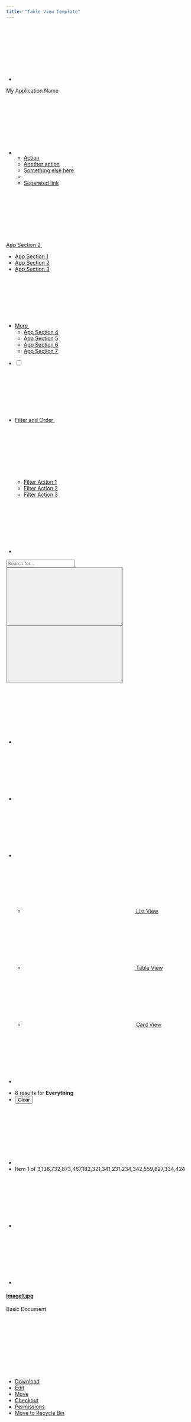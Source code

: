 ```yaml
---
title: "Table View Template"
---
```


<nav class="application-bar application-bar-dark navbar navbar-expand-md">
	<div class="container-fluid container-fluid-max-xl">
		<ul class="navbar-nav">
			<li class="nav-item">
				<a class="nav-link nav-link-monospaced" href="#1">
					<span aria-label="icon-product-menu-closed" class="lexicon-icon-container" role="img">
						<svg aria-hidden="true" class="lexicon-icon lexicon-icon-product-menu-closed">
							<use href="/images/icons/icons.svg#product-menu-closed" />
						</svg>
					</span>
				</a>
			</li>
		</ul>
		<div class="navbar-title navbar-text-truncate">My Application Name</div>
		<ul class="navbar-nav">
			<li class="dropdown nav-item">
				<a aria-expanded="false" aria-haspopup="true" class="dropdown-toggle nav-link nav-link-monospaced" data-toggle="dropdown" href="#1" role="button">
					<span aria-label="icon-ellipsis-v" class="lexicon-icon-container" role="img">
						<svg aria-hidden="true" class="lexicon-icon lexicon-icon-ellipsis-v">
							<use href="/images/icons/icons.svg#ellipsis-v" />
						</svg>
					</span>
				</a>
				<ul aria-labelledby="navbarDropdownMenuLink" class="dropdown-menu dropdown-menu-right">
					<li><a class="dropdown-item" href="#1">Action</a></li>
					<li><a class="dropdown-item" href="#1">Another action</a></li>
					<li><a class="dropdown-item" href="#1">Something else here</a></li>
					<li class="dropdown-divider"></li>
					<li><a class="dropdown-item" href="#1">Separated link</a></li>
				</ul>
			</li>
		</ul>
	</div>
</nav>

<nav class="navbar navbar-collapse-absolute navbar-expand-md navbar-underline navigation-bar navigation-bar-secondary">
	<div class="container-fluid container-fluid-max-xl">
		<a aria-controls="navigationBarCollapse01" aria-expanded="false" aria-label="Toggle Navigation" class="collapsed navbar-toggler navbar-toggler-link" data-toggle="collapse" href="#navigationBarCollapse01" role="button">
			<span class="navbar-text-truncate">App Section 2</span>
			<span aria-label="icon-caret-bottom" class="lexicon-icon-container" role="img">
				<svg aria-hidden="true" class="lexicon-icon lexicon-icon-caret-bottom">
					<use href="/images/icons/icons.svg#caret-bottom" />
				</svg>
			</span>
		</a>
		<div class="collapse navbar-collapse" id="navigationBarCollapse01">
			<div class="container-fluid container-fluid-max-xl">
				<ul class="navbar-nav">
					<li class="nav-item">
						<a class="nav-link" href="#1">
							<span class="navbar-text-truncate">App Section 1</span>
						</a>
					</li>
					<li aria-label="Current Page" class="nav-item">
						<a class="active nav-link" href="#1">
							<span class="navbar-text-truncate">App Section 2</span>
						</a>
					</li>
					<li class="nav-item">
						<a class="nav-link" href="#1">
							<span class="navbar-text-truncate">App Section 3</span>
						</a>
					</li>
					<li class="dropdown nav-item show-dropdown-on-collapse">
						<a aria-expanded="false" aria-haspopup="true" class="dropdown-toggle nav-link" data-toggle="dropdown" href="#1" role="button">
							<span class="navbar-text-truncate">More</span>
							<span aria-label="icon-caret-bottom" class="lexicon-icon-container" role="img">
								<svg aria-hidden="true" class="lexicon-icon lexicon-icon-caret-bottom">
									<use href="/images/icons/icons.svg#caret-bottom" />
								</svg>
							</span>
						</a>
						<ul aria-labelledby="" class="dropdown-menu">
							<li><a class="dropdown-item" href="#1">App Section 4</a></li>
							<li><a class="dropdown-item" href="#1">App Section 5</a></li>
							<li><a class="dropdown-item" href="#1">App Section 6</a></li>
							<li><a class="dropdown-item" href="#1">App Section 7</a></li>
						</ul>
					</li>
				</ul>
			</div>
		</div>
	</div>
</nav>

<nav class="management-bar management-bar-light navbar navbar-expand-md">
	<div class="container-fluid container-fluid-max-xl">
		<ul class="navbar-nav">
			<li class="nav-item">
				<div class="custom-control custom-checkbox">
					<label>
						<input class="custom-control-input" type="checkbox"/>
						<span class="custom-control-label"></span>
					</label>
				</div>
			</li>
			<li class="dropdown nav-item">
				<a aria-expanded="false" class="dropdown-toggle nav-link navbar-breakpoint-down-d-none" data-toggle="dropdown" href="#1" role="button">
					<span class="navbar-text-truncate">Filter and Order</span>
					<span aria-label="icon-caret-bottom" class="lexicon-icon-container" role="img">
						<svg aria-hidden="true" class="lexicon-icon lexicon-icon-caret-bottom">
							<use href="/images/icons/icons.svg#caret-bottom" />
						</svg>
					</span>
				</a>
				<a aria-expanded="false" class="nav-link nav-link-monospaced dropdown-toggle navbar-breakpoint-d-none" data-toggle="dropdown" href="#1" role="button">
					<span aria-label="icon-filter" class="lexicon-icon-container" role="img">
						<svg aria-hidden="true" class="lexicon-icon lexicon-icon-filter">
							<use href="/images/icons/icons.svg#filter" />
						</svg>
					</span>
				</a>
				<ul class="dropdown-menu">
					<li><a class="dropdown-item" href="#1">Filter Action 1</a></li>
					<li><a class="dropdown-item" href="#1">Filter Action 2</a></li>
					<li><a class="dropdown-item" href="#1">Filter Action 3</a></li>
				</ul>
			</li>
			<li class="nav-item">
				<a class="nav-link nav-link-monospaced order-arrow-up-active" href="#1">
					<span aria-label="icon-order-arrow" class="lexicon-icon-container" role="img">
						<svg aria-hidden="true" class="lexicon-icon lexicon-icon-order-arrow">
							<use href="/images/icons/icons.svg#order-arrow" />
						</svg>
					</span>
				</a>
			</li>
		</ul>
		<div class="navbar-form navbar-form-autofit navbar-overlay navbar-overlay-sm-down">
			<div class="container-fluid container-fluid-max-xl">
				<form role="search">
					<div class="input-group">
						<div class="input-group-item">
							<input class="form-control input-group-inset input-group-inset-after" placeholder="Search for..." type="text"/>
							<span class="input-group-inset-item input-group-inset-item-after">
								<button class="btn btn-unstyled" type="submit">
									<span aria-label="icon-search" class="lexicon-icon-container" role="img">
										<svg aria-hidden="true" class="lexicon-icon lexicon-icon-search">
											<use href="/images/icons/icons.svg#search" />
										</svg>
									</span>
								</button>
								<button class="btn btn-unstyled d-none" type="button">
									<span aria-label="icon-times" class="lexicon-icon-container" role="img">
										<svg aria-hidden="true" class="lexicon-icon lexicon-icon-times">
											<use href="/images/icons/icons.svg#times" />
										</svg>
									</span>
								</button>
							</span>
						</div>
					</div>
				</form>
			</div>
		</div>
		<ul class="navbar-nav">
			<li class="nav-item navbar-breakpoint-d-none">
				<a class="nav-link nav-link-monospaced clay-site-open-overlay-sm-down" href="#1">
					<span aria-label="icon-search" class="lexicon-icon-container" role="img">
						<svg aria-hidden="true" class="lexicon-icon lexicon-icon-search">
							<use href="/images/icons/icons.svg#search" />
						</svg>
					</span>
				</a>
			</li>
			<li class="nav-item">
				<a class="nav-link nav-link-monospaced" href="#uniqueSidenavCollapseId1" id="uniqueSidenavToggler1" role="button">
					<span aria-label="icon-info-circle-open" class="lexicon-icon-container" role="img">
						<svg aria-hidden="true" class="lexicon-icon lexicon-icon-info-circle-open">
							<use href="/images/icons/icons.svg#info-circle-open" />
						</svg>
					</span>
				</a>
			</li>
			<li class="dropdown nav-item">
				<a aria-expanded="false" class="dropdown-toggle nav-link nav-link-monospaced" data-toggle="dropdown" href="#1" role="button">
					<span aria-label="icon-table" class="lexicon-icon-container" role="img">
						<svg aria-hidden="true" class="lexicon-icon lexicon-icon-table">
							<use href="/images/icons/icons.svg#table" />
						</svg>
					</span>
				</a>
				<ul class="dropdown-menu dropdown-menu-right dropdown-menu-indicator-start">
					<li>
						<a class="dropdown-item" href="#1">
							<span class="dropdown-item-indicator">
								<span aria-label="icon-list" class="lexicon-icon-container" role="img">
									<svg aria-hidden="true" class="lexicon-icon lexicon-icon-list">
										<use href="/images/icons/icons.svg#list" />
									</svg>
								</span>
							</span>
							List View
						</a>
					</li>
					<li>
						<a class="active dropdown-item" href="#1">
							<span class="dropdown-item-indicator">
								<span aria-label="icon-table" class="lexicon-icon-container" role="img">
									<svg aria-hidden="true" class="lexicon-icon lexicon-icon-table">
										<use href="/images/icons/icons.svg#table" />
									</svg>
								</span>
							</span>
							Table View
						</a>
					</li>
					<li>
						<a class="dropdown-item" href="#1">
							<span class="dropdown-item-indicator">
								<span aria-label="icon-cards2" class="lexicon-icon-container" role="img">
									<svg aria-hidden="true" class="lexicon-icon lexicon-icon-cards2">
										<use href="/images/icons/icons.svg#cards2" />
									</svg>
								</span>
							</span>
							Card View
						</a>
					</li>
				</ul>
			</li>
			<li class="nav-item">
				<a class="btn btn-primary nav-btn nav-btn-monospaced navbar-breakpoint-down-d-none" href="#1">
					<span aria-label="icon-plus" class="lexicon-icon-container" role="img">
						<svg aria-hidden="true" class="lexicon-icon lexicon-icon-plus">
							<use href="/images/icons/icons.svg#plus" />
						</svg>
					</span>
				</a>
			</li>
		</ul>
	</div>
</nav>

<nav class="tbar subnav-tbar subnav-tbar-primary">
	<div class="container-fluid container-fluid-max-xl">
		<ul class="tbar-nav">
			<li class="tbar-item tbar-item-expand">
				<div class="tbar-section">
					<span class="component-text text-truncate-inline">
						<span class="text-truncate">8 results for <strong>Everything</strong></span>
					</span>
				</div>
			</li>
			<li class="tbar-item">
				<button class="btn btn-unstyled component-link tbar-link" type="button">Clear</button>
			</li>
		</ul>
	</div>
</nav>

<div class="closed sidenav-container" id="uniqueSidenavCollapseId1">
	<div class="sidenav-menu-slider">
		<div class="sidebar sidebar-light sidenav-menu">
			<nav class="component-tbar tbar">
				<div class="container-fluid">
					<ul class="tbar-nav">
						<li class="tbar-item">
							<a class="component-action disabled" href="#disabled" role="button" tabindex="-1">
								<span aria-label="icon-angle-left" class="lexicon-icon-container" role="img">
									<svg aria-hidden="true" class="lexicon-icon lexicon-icon-angle-left">
										<use href="/images/icons/icons.svg#angle-left" />
									</svg>
								</span>
							</a>
						</li>
						<li class="tbar-item tbar-item-expand">
							<div class="tbar-section">
								<span class="text-truncate-inline">
									<span class="text-truncate">Item 1 of 3,138,732,873,467,182,321,341,231,234,342,559,827,334,424</span>
								</span>
							</div>
						</li>
						<li class="tbar-item">
							<a class="component-action" href="#1" role="button">
								<span aria-label="icon-angle-right" class="lexicon-icon-container" role="img">
									<svg aria-hidden="true" class="lexicon-icon lexicon-icon-angle-right">
										<use href="/images/icons/icons.svg#angle-right" />
									</svg>
								</span>
							</a>
						</li>
						<li class="tbar-item">
							<a class="component-action sidenav-close" href="#1" role="button">
								<span aria-label="icon-times" class="lexicon-icon-container" role="img">
									<svg aria-hidden="true" class="lexicon-icon lexicon-icon-times">
										<use href="/images/icons/icons.svg#times" />
									</svg>
								</span>
							</a>
						</li>
					</ul>
				</div>
			</nav>
			<div class="sidebar-header">
				<div class="autofit-row sidebar-section">
					<div class="autofit-col autofit-col-expand">
						<h4 class="component-title">
							<span class="text-truncate-inline">
								<a class="text-truncate" href="#1">Image1.jpg</a>
							</span>
						</h4>
						<p class="component-subtitle">Basic Document</p>
					</div>
					<div class="autofit-col">
						<div class="dropdown dropdown-action">
							<a aria-expanded="false" aria-haspopup="true" class="component-action dropdown-toggle" data-toggle="dropdown" href="#1" role="button">
								<span aria-label="icon-ellipsis-v" class="lexicon-icon-container" role="img">
									<svg aria-hidden="true" class="lexicon-icon lexicon-icon-ellipsis-v">
										<use href="/images/icons/icons.svg#ellipsis-v" />
									</svg>
								</span>
							</a>
							<ul class="dropdown-menu">
								<li><a class="dropdown-item" href="#1" role="button">Download</a></li>
								<li><a class="dropdown-item" href="#1">Edit</a></li>
								<li><a class="dropdown-item" href="#1">Move</a></li>
								<li><a class="dropdown-item" href="#1" role="button">Checkout</a></li>
								<li><a class="dropdown-item" href="#1">Permissions</a></li>
								<li><a class="dropdown-item" href="#1" role="button">Move to Recycle Bin</a></li>
							</ul>
						</div>
					</div>
				</div>
			</div>
			<div class="sidebar-body">
				<nav class="component-navigation-bar navbar navigation-bar navbar-collapse-absolute navbar-expand-md navbar-underline">
					<a aria-controls="sidebarLightCollapse00" aria-expanded="false" aria-label="Toggle Navigation" class="collapsed navbar-toggler navbar-toggler-link" data-toggle="collapse" href="#sidebarLightCollapse00" role="button">
						<span class="navbar-text-truncate">Details</span>
						<span aria-label="icon-caret-bottom" class="lexicon-icon-container" role="img">
							<svg aria-hidden="true" class="lexicon-icon lexicon-icon-caret-bottom">
								<use href="/images/icons/icons.svg#caret-bottom" />
							</svg>
						</span>
					</a>
					<div class="collapse navbar-collapse" id="sidebarLightCollapse00">
						<ul class="nav navbar-nav" role="tablist">
							<li class="nav-item">
								<a aria-controls="sidebarLightDetails" class="active nav-link" data-toggle="tab" href="#sidebarLightDetails" id="sidebarLightDetailsTab" role="tab">
									<span class="navbar-text-truncate">Details</span>
								</a>
							</li>
							<li class="nav-item">
								<a aria-controls="sidebarLightVersions" class="nav-link" data-toggle="tab" href="#sidebarLightVersions" id="sidebarLightVersionsTab" role="tab">
									<span class="navbar-text-truncate">Versions</span>
								</a>
							</li>
						</ul>
					</div>
				</nav>
				<div class="tab-content">
					<div aria-labelledby="sidebarLightDetailsTab" class="active fade show tab-pane" id="sidebarLightDetails" role="tabpanel">
						<div class="aspect-ratio aspect-ratio-16-to-9 sidebar-panel" style="margin-top:1.5rem;">
							<img alt="thumbnail" class="aspect-ratio-item-center-middle aspect-ratio-item-fluid" src="/images/DeathtoStock_Desk4.jpg" />
							<div class="sticker sticker-bottom-left sticker-danger">JPG</div>
						</div>
						<dl class="sidebar-dl sidebar-section">
							<dt class="sidebar-dt">Url</dt>
							<dd class="sidebar-dd">
								<a href="#1">http://localhost:8080/documents/20140/</a>
							</dd>
							<dt class="sidebar-dt">Webdav Url</dt>
							<dd class="sidebar-dd">
								<a href="#1">http://localhost:8080/webdav/guest/</a>
							</dd>
							<dt class="sidebar-dt">Created</dt>
							<dd class="sidebar-dd">
								<a href="#1">Helen Smith</a>
							</dd>
							<dt class="sidebar-dt">Description</dt>
							<dd class="sidebar-dd">A picture of a person using a ruler and exacto knife to cut construction paper.</dd>
							<dt class="sidebar-dt">Size</dt>
							<dd class="sidebar-dd">745KB</dd>
							<dt class="sidebar-dt">Extension</dt>
							<dd class="sidebar-dd">PNG</dd>
							<dt class="sidebar-dt">Version</dt>
							<dd class="sidebar-dd">2.0</dd>
							<dt class="sidebar-dt">Tags</dt>
							<dd class="sidebar-dd">
								<span class="label label-lg label-secondary">
									<span class="label-item label-item-expand">Tag One</span>
								</span>
								<span class="label label-lg label-secondary">
									<span class="label-item label-item-expand">Tag Two</span>
								</span>
								<span class="label label-lg label-secondary">
									<span class="label-item label-item-expand">Tag Three</span>
								</span>
								<span class="label label-lg label-secondary">
									<span class="label-item label-item-expand">Tag Four</span>
								</span>
								<span class="label label-lg label-secondary">
									<span class="label-item label-item-expand">Tag Five</span>
								</span>
								<span class="label label-lg label-secondary">
									<span class="label-item label-item-expand">Tag Six</span>
								</span>
								<span class="label label-lg label-secondary">
									<span class="label-item label-item-expand">Tag Seven</span>
								</span>
								<span class="label label-lg label-secondary">
									<span class="label-item label-item-expand">Tag Eight</span>
								</span>
							</dd>
							<dt class="sidebar-dt">Related Assets</dt>
							<dd class="sidebar-dd">
								<ul class="list-group sidebar-list-group">
									<li class="list-group-item list-group-item-flex">
										<div class="autofit-col">
											<div class="sticker sticker-secondary">
												<span class="inline-item">
													<span aria-label="icon-folder" class="lexicon-icon-container" role="img">
														<svg aria-hidden="true" class="lexicon-icon lexicon-icon-folder">
															<use href="/images/icons/icons.svg#folder" />
														</svg>
													</span>
												</span>
											</div>
										</div>
										<div class="autofit-col autofit-col-expand">
											<section class="autofit-section">
												<div class="list-group-title text-truncate-inline">
													<a class="text-truncate" href="#1">ReallySuperInsanelyJustIncrediblyLongAndTotallyNotPossibleWordButWeAreReallyTryingToCoverAllOurBasesHereJustInCaseSomeoneIsNutsAsPerUsual</a>
												</div>
											</section>
										</div>
									</li>
									<li class="list-group-item list-group-item-flex">
										<div class="autofit-col">
											<div class="sticker sticker-secondary">
												<span class="inline-item">
													<span aria-label="icon-folder" class="lexicon-icon-container" role="img">
														<svg aria-hidden="true" class="lexicon-icon lexicon-icon-folder">
															<use href="/images/icons/icons.svg#folder" />
														</svg>
													</span>
												</span>
											</div>
										</div>
										<div class="autofit-col autofit-col-expand">
											<section class="autofit-section">
												<div class="list-group-title text-truncate-inline">
													<a class="text-truncate" href="#1">Surf Blog Entry Two</a>
												</div>
											</section>
										</div>
									</li>
								</ul>
							</dd>
						</dl>
					</div>
					<div aria-labelledby="sidebarLightVersionsTab" class="fade tab-pane" id="sidebarLightVersions" role="tabpanel">
						<ul class="list-group sidebar-list-group">
							<li class="list-group-item list-group-item-flex">
								<div class="autofit-col autofit-col-expand">
									<div class="list-group-title">Version 1.2</div>
									<div class="list-group-subtitle">By Helen, on 8/31/17 9:15am</div>
									<div class="list-group-subtext">No Change Log</div>
								</div>
								<div class="autofit-col">
									<div class="dropdown dropdown-action">
										<a aria-expanded="false" aria-haspopup="true" class="component-action dropdown-toggle" data-toggle="dropdown" href="#1" id="sidebarLightListDropdownId01" role="button">
											<span aria-label="icon-ellipsis-v" class="lexicon-icon-container" role="img">
												<svg aria-hidden="true" class="lexicon-icon lexicon-icon-ellipsis-v">
													<use href="/images/icons/icons.svg#ellipsis-v" />
												</svg>
											</span>
										</a>
										<ul aria-labelledBy="sidebarLightListDropdownId01" class="dropdown-menu">
											<li><a class="dropdown-item" href="#1" role="button">Download</a></li>
											<li><a class="dropdown-item" href="#1">Edit</a></li>
											<li><a class="dropdown-item" href="#1">Move</a></li>
											<li><a class="dropdown-item" href="#1" role="button">Checkout</a></li>
											<li><a class="dropdown-item" href="#1">Permissions</a></li>
											<li><a class="dropdown-item" href="#1" role="button">Move to Recycle Bin</a></li>
										</ul>
									</div>
								</div>
							</li>
							<li class="list-group-item list-group-item-flex">
								<div class="autofit-col autofit-col-expand">
									<div class="list-group-title">Version 1.1</div>
									<div class="list-group-subtitle">By Helen, on 8/31/17 8:00am</div>
									<div class="list-group-subtext">No Change Log</div>
								</div>
								<div class="autofit-col">
									<div class="dropdown dropdown-action">
										<a aria-expanded="false" aria-haspopup="true" class="component-action dropdown-toggle" data-toggle="dropdown" href="#1" id="sidebarLightListDropdownId02" role="button">
											<span aria-label="icon-ellipsis-v" class="lexicon-icon-container" role="img">
												<svg aria-hidden="true" class="lexicon-icon lexicon-icon-ellipsis-v">
													<use href="/images/icons/icons.svg#ellipsis-v" />
												</svg>
											</span>
										</a>
										<ul aria-labelledBy="sidebarLightListDropdownId02" class="dropdown-menu">
											<li><a class="dropdown-item" href="#1" role="button">Download</a></li>
											<li><a class="dropdown-item" href="#1">Edit</a></li>
											<li><a class="dropdown-item" href="#1">Move</a></li>
											<li><a class="dropdown-item" href="#1" role="button">Checkout</a></li>
											<li><a class="dropdown-item" href="#1">Permissions</a></li>
											<li><a class="dropdown-item" href="#1" role="button">Move to Recycle Bin</a></li>
										</ul>
									</div>
								</div>
							</li>
						</ul>
					</div>
				</div>
			</div>
		</div>
	</div>
	<div class="container-fluid container-fluid-max-xl container-no-gutters-sm-down container-view sidenav-content">
		<form>
			<div class="table-responsive">
				<table class="show-quick-actions-on-hover table table-autofit table-nowrap table-list">
					<thead>
						<tr>
							<th></th>
							<th class="table-cell-expand table-head-title">
								<span class="inline-item inline-item-before">
									<a href="#1">
										<span aria-label="icon-drag" class="lexicon-icon-container" role="img">
											<svg aria-hidden="true" class="lexicon-icon lexicon-icon-drag">
												<use href="/images/icons/icons.svg#drag" />
											</svg>
										</span>
									</a></span><a class="inline-item text-truncate-inline" href="#1"><span class="text-truncate" title="ReallySuperInsanelyJustIncrediblyLongAndTotallyNotPossibleWordButWeAreReallyTryingToCoverAllOurBasesHereJustInCaseSomeoneIsNutsAsPerUsual">ReallySuperInsanelyJustIncrediblyLongAndTotallyNotPossibleWordButWeAreReallyTryingToCoverAllOurBasesHereJustInCaseSomeoneIsNutsAsPerUsual</span><span class="inline-item inline-item-after">
										<span aria-label="icon-order-arrow-down" class="lexicon-icon-container" role="img">
											<svg aria-hidden="true" class="lexicon-icon lexicon-icon-order-arrow-down">
												<use href="/images/icons/icons.svg#order-arrow-down" />
											</svg>
										</span>
									</span>
								</a>
							</th>
							<th><span class="inline-item">Size</span></th>
							<th><span class="inline-item">Status</span></th>
							<th><span class="inline-item">Creation Date</span></th>
							<th><span class="inline-item">Modification Date</span></th>
							<th></th>
						</tr>
					</thead>
					<tbody>
						<tr>
							<td>
								<div class="custom-control custom-checkbox">
									<label>
										<input class="custom-control-input" type="checkbox"/>
										<span class="custom-control-label"></span>
									</label>
								</div>
							</td>
							<td class="table-cell-expand">
								<div class="autofit-row">
									<div class="autofit-col">
										<span class="sticker sticker-danger">PNG</span>
									</div>
									<div class="autofit-col autofit-col-expand">
										<div class="table-list-title">
											<span class="text-truncate-inline">
												<span class="text-truncate" title="Wings eu, pumpkin spice robusta, kopi-luwak mocha caffeine froth grounds.">Wings eu, pumpkin spice robusta, kopi-luwak mocha caffeine froth grounds.</span>
											</span>
										</div>
									</div>
								</div>
							</td>
							<td>700KB</td>
							<td>
								<span class="label label-success">
									<span class="label-item label-item-expand">Approved</span>
								</span>
							</td>
							<td>6 days ago</td>
							<td>4 days ago</td>
							<td>
								<div class="quick-action-menu">
									<a class="component-action quick-action-item" href="#1">
										<span aria-label="icon-trash" class="lexicon-icon-container" role="img">
											<svg aria-hidden="true" class="lexicon-icon lexicon-icon-trash">
												<use href="/images/icons/icons.svg#trash" />
											</svg>
										</span>
									</a>
									<a class="component-action quick-action-item" href="#1">
										<span aria-label="icon-download" class="lexicon-icon-container" role="img">
											<svg aria-hidden="true" class="lexicon-icon lexicon-icon-download">
												<use href="/images/icons/icons.svg#download" />
											</svg>
										</span>
									</a>
									<a class="component-action quick-action-item" href="#1">
										<span aria-label="icon-expand" class="lexicon-icon-container" role="img">
											<svg aria-hidden="true" class="lexicon-icon lexicon-icon-expand">
												<use href="/images/icons/icons.svg#expand" />
											</svg>
										</span>
									</a>
								</div>
								<div class="dropdown dropdown-action">
									<a aria-expanded="false" aria-haspopup="true" class="component-action dropdown-toggle" data-toggle="dropdown" href="#1" id="dropdownAction1" role="button">
										<span aria-label="icon-ellipsis-v" class="lexicon-icon-container" role="img">
											<svg aria-hidden="true" class="lexicon-icon lexicon-icon-ellipsis-v">
												<use href="/images/icons/icons.svg#ellipsis-v" />
											</svg>
										</span>
									</a>
									<ul aria-labelledby="" class="dropdown-menu dropdown-menu-right">
										<li><a class="dropdown-item" href="#1">Remove</a></li>
										<li><a class="dropdown-item" href="#1">Download</a></li>
										<li><a class="dropdown-item" href="#1">Checkout</a></li>
									</ul>
								</div>
							</td>
						</tr>
					</tbody>
				</table>
			</div>
		</form>
		<div class="alert alert-warning">
			Because of the dynamic nature of content in tables, we left it to the developer to size and align columns inside tables. Add a unique class to each column, and use min-width / max-width to space the tables to your specific requirements.
		</div>
		<div class="table-responsive">
			<table class="show-quick-actions-on-hover table table-autofit table-nowrap table-list">
				<thead>
					<tr>
						<th></th>
						<th class="table-cell-expand table-head-title">
							<span class="inline-item inline-item-before">
								<a href="#1">
									<span aria-label="icon-drag" class="lexicon-icon-container" role="img">
										<svg aria-hidden="true" class="lexicon-icon lexicon-icon-drag">
											<use href="/images/icons/icons.svg#drag" />
										</svg>
									</span>
								</a>
							</span><a class="inline-item text-truncate-inline" href="#1"><span class="text-truncate" title="Title">Title</span><span class="inline-item inline-item-after">
									<span aria-label="icon-order-arrow-up" class="lexicon-icon-container" role="img">
										<svg aria-hidden="true" class="lexicon-icon lexicon-icon-order-arrow-up">
											<use href="/images/icons/icons.svg#order-arrow-up" />
										</svg>
									</span>
								</span>
							</a>
						</th>
						<th><span class="inline-item">Status</span></th>
						<th><span class="inline-item">Items</span></th>
						<th><span class="inline-item">Start Date</span></th>
						<th><span class="inline-item">Duration</span></th>
						<th></th>
						<th></th>
					</tr>
				</thead>
				<tbody>
					<tr class="table-divider">
						<td colspan="8">In Progress</td>
					</tr>
					<tr>
						<td>
							<div class="custom-control custom-checkbox">
								<label>
									<input class="custom-control-input" type="checkbox"/>
									<span class="custom-control-label"></span>
								</label>
							</div>
						</td>
						<td class="table-cell-expand">
							<div class="autofit-row">
								<div class="autofit-col">
									<span class="sticker sticker-circle sticker-danger">MT</span>
								</div>
								<div class="autofit-col autofit-col-expand">
									<div class="table-list-title">
										<a class="text-truncate-inline" href="#1">
											<span class="text-truncate" title="Publication Title">Publication Title</span>
										</a>
									</div>
								</div>
							</div>
						</td>
						<td>
							<span class="label label-warning">
								<span class="label-item label-item-expand">In Progress</span>
							</span>
						</td>
						<td>100,000</td>
						<td>2017.11.24 - 17:15</td>
						<td>4 minutes</td>
						<td>
							<div class="progress-group">
								<div class="progress">
									<div aria-valuenow="30" aria-valuemin="0" aria-valuemax="100" class="progress-bar" role="progressbar" style="width: 30%;"></div>
								</div>
								<div class="progress-group-addon">30%</div>
							</div>
						</td>
						<td>
							<div class="quick-action-menu">
								<a class="component-action quick-action-item" href="#1">
									<span aria-label="icon-trash" class="lexicon-icon-container" role="img">
										<svg aria-hidden="true" class="lexicon-icon lexicon-icon-trash">
											<use href="/images/icons/icons.svg#trash" />
										</svg>
									</span>
								</a>
								<a class="component-action quick-action-item" href="#1">
									<span aria-label="icon-download" class="lexicon-icon-container" role="img">
										<svg aria-hidden="true" class="lexicon-icon lexicon-icon-download">
											<use href="/images/icons/icons.svg#download" />
										</svg>
									</span>
								</a>
								<a class="component-action quick-action-item" href="#1">
									<span aria-label="icon-expand" class="lexicon-icon-container" role="img">
										<svg aria-hidden="true" class="lexicon-icon lexicon-icon-expand">
											<use href="/images/icons/icons.svg#expand" />
										</svg>
									</span>
								</a>
							</div>
							<div class="dropdown dropdown-action">
								<a aria-expanded="false" aria-haspopup="true" class="component-action dropdown-toggle" data-toggle="dropdown" href="#1" id="dropdownAction1" role="button">
									<span aria-label="icon-ellipsis-v" class="lexicon-icon-container" role="img">
										<svg aria-hidden="true" class="lexicon-icon lexicon-icon-ellipsis-v">
											<use href="/images/icons/icons.svg#ellipsis-v" />
										</svg>
									</span>
								</a>
								<ul aria-labelledby="" class="dropdown-menu dropdown-menu-right">
									<li><a class="dropdown-item" href="#1">Remove</a></li>
									<li><a class="dropdown-item" href="#1">Download</a></li>
									<li><a class="dropdown-item" href="#1">Checkout</a></li>
								</ul>
							</div>
						</td>
					</tr>
				</tbody>
			</table>
		</div>
	</div>
</div>